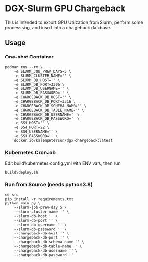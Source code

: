 # DGX-Slurm GPU Chargeback
This is intended to export GPU Utilization from Slurm, perform some processsing, and insert into a chargeback database.

## Usage
### One-shot Container
```
podman run --rm \
    -e SLURM_JOB_PREV_DAYS=5 \
    -e SLURM_CLUSTER_NAME='' \
    -e SLURM_DB_HOST='' \
    -e SLURM_DB_PORT=3306 \
    -e SLURM_DB_USERNAME='' \
    -e SLURM_DB_PASSWORD='' \
    -e CHARGEBACK_DB_HOST='' \
    -e CHARGEBACK_DB_PORT=3316 \
    -e CHARGEBACK_DB_SCHEMA_NAME='' \
    -e CHARGEBACK_DB_TABLE_NAME='' \
    -e CHARGEBACK_DB_USERNAME='' \
    -e CHARGEBACK_DB_PASSWORD='' \
    -e SSH_HOST='' \
    -e SSH_PORT=22 \
    -e SSH_USERNAME='' \
    -e SSH_PASSWORD='' \
    docker.io/kalenpeterson/dgx-chargeback:latest
```

### Kubernetes CronJob
Edit build\kubernetes-config.yml with ENV vars, then run
```
build\deploy.sh
```

### Run from Source (needs python3.8)
```
cd src
pip install -r requirements.txt
python main.py \
    --slurm-job-prev-day 5 \
    --slurm-cluster-name '' \
    --slurm-db-host '' \
    --slurm-db-port '' \
    --slurm-db-username '' \
    --slurm-db-password '' \
    --chargeback-db-host '' \
    --chargeback-db-port '' \
    --chargeback-db-schema-name '' \
    --chargeback-db-table-name '' \
    --chargeback-db-username '' \
    --chargeback-db-password ''